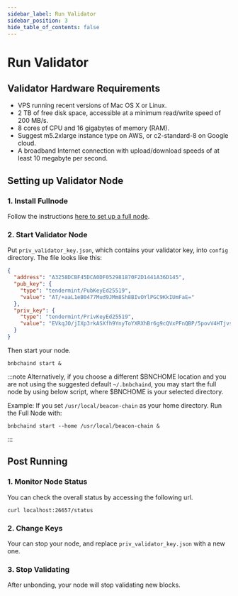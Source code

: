 ```yaml
---
sidebar_label: Run Validator
sidebar_position: 3
hide_table_of_contents: false
---
```

# Run Validator

## Validator Hardware Requirements

* VPS running recent versions of Mac OS X or Linux.
* 2 TB of free disk space, accessible at a minimum read/write speed of 200 MB/s.
* 8 cores of CPU and 16 gigabytes of memory (RAM).
* Suggest m5.2xlarge instance type on AWS, or c2-standard-8 on Google cloud.
* A broadband Internet connection with upload/download speeds of at least 10 megabyte per second.

## Setting up Validator Node

### 1. Install Fullnode

Follow the instructions [here to set up a full node](../develop/node/join-mainnet.md).

### 2. Start Validator Node

Put `priv_validator_key.json`, which contains your validator key, into `config` directory. The file looks like this:
```json
{
  "address": "A3258DCBF45DCA0DF052981870F2D1441A36D145",
  "pub_key": {
    "type": "tendermint/PubKeyEd25519",
    "value": "AT/+aaL1eB0477Mud9JMm8Sh8BIvOYlPGC9KkIUmFaE="
  },
  "priv_key": {
    "type": "tendermint/PrivKeyEd25519",
    "value": "EVkqJO/jIXp3rkASXfh9YnyToYXRXhBr6g9cQVxPFnQBP/5povV4HTjvsy530kybxKHwEi85iU8YL0qQhSYVoQ=="
  }
}
```

Then start your node.

```shell
bnbchaind start &
```

:::note
Alternatively, if you choose a different $BNCHOME location and you are not using the suggested default `~/.bnbchaind`, you may start the full node by using below script, where $BNCHOME is your selected directory.

Example: If you set `/usr/local/beacon-chain` as your home directory. Run the Full Node with:

```shell
bnbchaind start --home /usr/local/beacon-chain &
```
:::

## Post Running

### 1. Monitor Node Status

You can check the overall status by accessing the following url.

```
curl localhost:26657/status
```

### 2. Change Keys

Your can stop your node, and replace `priv_validator_key.json` with a new one.

### 3. Stop Validating

After unbonding, your node will stop validating new blocks.

